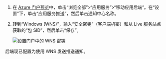 
1. 在 [Azure 门户预览](https://portal.azure.cn/)中，单击“浏览全部”>“应用服务”>“移动应用后端”。在“设置”下，单击“应用服务推送”，然后单击通知中心名称。
2. 转到“Windows (WNS)”，输入“安全密钥”（客户端机密）和从 Live 服务站点获取的“包 SID”，然后单击“保存”。
   
    ![设置门户中的 WNS 密钥](./media/app-service-mobile-configure-wns/mobile-push-wns-credentials.png)  

后端现已配置为使用 WNS 发送推送通知。

<!---HONumber=Mooncake_1219_2016-->